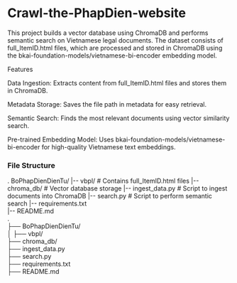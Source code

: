 # Crawl-the-PhapDien-website
This project builds a vector database using ChromaDB and performs semantic search on Vietnamese legal documents. The dataset consists of full_ItemID.html files, which are processed and stored in ChromaDB using the bkai-foundation-models/vietnamese-bi-encoder embedding model.

Features

Data Ingestion: Extracts content from full_ItemID.html files and stores them in ChromaDB.

Metadata Storage: Saves the file path in metadata for easy retrieval.

Semantic Search: Finds the most relevant documents using vector similarity search.

Pre-trained Embedding Model: Uses bkai-foundation-models/vietnamese-bi-encoder for high-quality Vietnamese text embeddings.
### File Structure
.
BoPhapDienDienTu/
|-- vbpl/                 # Contains full_ItemID.html files
|-- chroma_db/            # Vector database storage
|-- ingest_data.py        # Script to ingest documents into ChromaDB
|-- search.py             # Script to perform semantic search
|-- requirements.txt      
|-- README.md          
.  
├── BoPhapDienDienTu/  
│   ├── vbpl/  
├── chroma_db/  
├── ingest_data.py  
├── search.py  
├── requirements.txt  
├── README.md  


